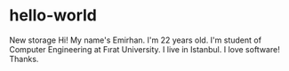 # hello-world
New storage 
Hi! My name's Emirhan.
I'm 22 years old. 
I'm student of Computer Engineering at Fırat University. 
I live in Istanbul. 
I love software! Thanks.
